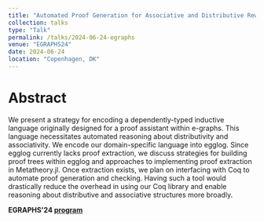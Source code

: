 ```yaml
---
title: "Automated Proof Generation for Associative and Distributive Rewriting with E-Graphs"
collection: talks
type: "Talk"
permalink: /talks/2024-06-24-egraphs
venue: "EGRAPHS24"
date: 2024-06-24
location: "Copenhagen, DK"
---
```



# Abstract 

We present a strategy for encoding a dependently-typed inductive language originally designed for a proof assistant within e-graphs. This language necessitates automated reasoning about distributivity and associativity. We encode our domain-specific language into egglog. Since egglog currently lacks proof extraction, we discuss strategies for building proof trees within egglog and approaches to implementing proof extraction in Metatheory.jl. Once extraction exists, we plan on interfacing with Coq to automate proof generation and checking. Having such a tool would drastically reduce the overhead in using our Coq library and enable reasoning about distributive and associative structures more broadly.

**EGRAPHS'24 [program](https://pldi24.sigplan.org/home/egraphs-2024#program)**